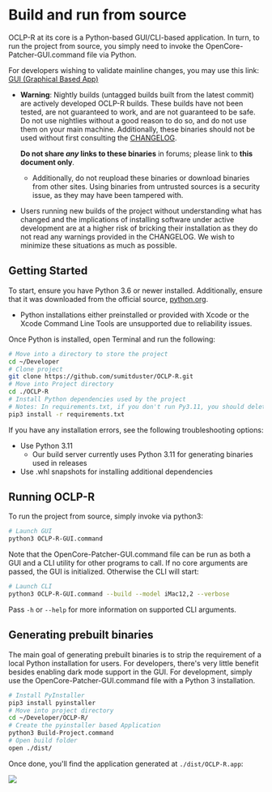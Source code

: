 # Build and run from source

OCLP-R at its core is a Python-based GUI/CLI-based application. In turn, to run the project from source, you simply need to invoke the OpenCore-Patcher-GUI.command file via Python.

For developers wishing to validate mainline changes, you may use this link: [GUI (Graphical Based App)](https://nightly.link/dortania/OpenCore-Legacy-Patcher/workflows/build-app-wxpython/main/OpenCore-Patcher.pkg.zip)

* **Warning**: Nightly builds (untagged builds built from the latest commit) are actively developed OCLP-R builds. These builds have not been tested, are not guaranteed to work, and are not guaranteed to be safe. Do not use nightlies without a good reason to do so, and do not use them on your main machine. Additionally, these binaries should not be used without first consulting the [CHANGELOG](./CHANGELOG.md).

  **Do not share _any_ links to these binaries** in forums; please link to **this document only**.
  * Additionally, do not reupload these binaries or download binaries from other sites. Using binaries from untrusted sources is a security issue, as they may have been tampered with.
* Users running new builds of the project without understanding what has changed and the implications of installing software under active development are at a higher risk of bricking their installation as they do not read any warnings provided in the CHANGELOG. We wish to minimize these situations as much as possible.

## Getting Started

To start, ensure you have Python 3.6 or newer installed. Additionally, ensure that it was downloaded from the official source, [python.org](https://www.python.org/downloads/macos/).

* Python installations either preinstalled or provided with Xcode or the Xcode Command Line Tools are unsupported due to reliability issues.

Once Python is installed, open Terminal and run the following:

```sh
# Move into a directory to store the project
cd ~/Developer
# Clone project
git clone https://github.com/sumitduster/OCLP-R.git
# Move into Project directory
cd ./OCLP-R
# Install Python dependencies used by the project
# Notes: In requirements.txt, if you don't run Py3.11, you should delete this
pip3 install -r requirements.txt
```

If you have any installation errors, see the following troubleshooting options:

* Use Python 3.11
  * Our build server currently uses Python 3.11 for generating binaries used in releases
* Use .whl snapshots for installing additional dependencies

## Running OCLP-R

To run the project from source, simply invoke via python3:

```sh
# Launch GUI
python3 OCLP-R-GUI.command
```

Note that the OpenCore-Patcher-GUI.command file can be run as both a GUI and a CLI utility for other programs to call. If no core arguments are passed, the GUI is initialized. Otherwise the CLI will start:

```sh
# Launch CLI
python3 OCLP-R-GUI.command --build --model iMac12,2 --verbose
```

Pass `-h` or `--help` for more information on supported CLI arguments.

## Generating prebuilt binaries

The main goal of generating prebuilt binaries is to strip the requirement of a local Python installation for users. For developers, there's very little benefit besides enabling dark mode support in the GUI. For development, simply use the OpenCore-Patcher-GUI.command file with a Python 3 installation.

```sh
# Install PyInstaller
pip3 install pyinstaller
# Move into project directory
cd ~/Developer/OCLP-R/
# Create the pyinstaller based Application
python3 Build-Project.command
# Open build folder
open ./dist/
```

Once done, you'll find the application generated at `./dist/OCLP-R.app`:

![](./images/build-dist.png)
